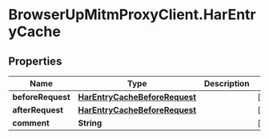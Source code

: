 # BrowserUpMitmProxyClient.HarEntryCache

## Properties

Name | Type | Description | Notes
------------ | ------------- | ------------- | -------------
**beforeRequest** | [**HarEntryCacheBeforeRequest**](HarEntryCacheBeforeRequest.md) |  | [optional] 
**afterRequest** | [**HarEntryCacheBeforeRequest**](HarEntryCacheBeforeRequest.md) |  | [optional] 
**comment** | **String** |  | [optional] 


